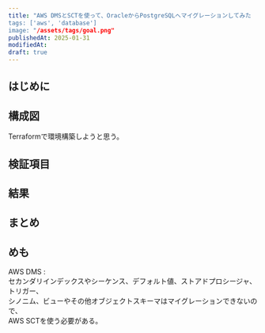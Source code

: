 ```yaml
---
title: "AWS DMSとSCTを使って、OracleからPostgreSQLへマイグレーションしてみた
tags: ['aws', 'database']
image: "/assets/tags/goal.png"
publishedAt: 2025-01-31
modifiedAt:
draft: true
---
```

## はじめに

## 構成図
Terraformで環境構築しようと思う。  

## 検証項目
## 結果
## まとめ
## めも
AWS DMS :   
セカンダリインデックスやシーケンス、デフォルト値、ストアドプロシージャ、トリガー、  
シノニム、ビューやその他オブジェクトスキーマはマイグレーションできないので、  
AWS SCTを使う必要がある。  